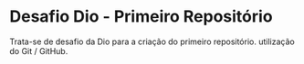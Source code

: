 # Desafio Dio - Primeiro Repositório
Trata-se de desafio da Dio para a criação do primeiro repositório.
utilização do Git / GitHub.
